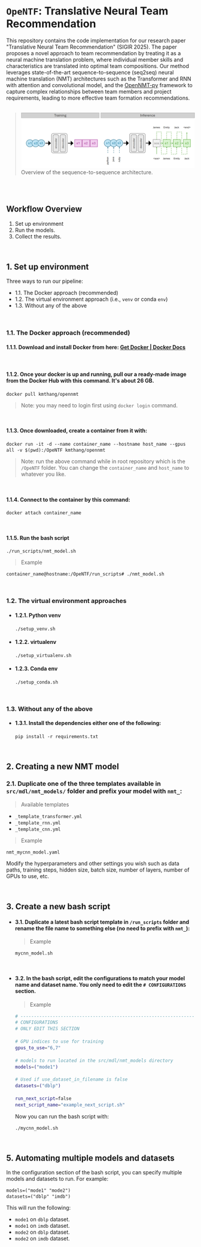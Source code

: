 # `OpeNTF`: Translative Neural Team Recommendation

This repository contains the code implementation for our research paper "Translative Neural Team Recommendation" (SIGIR 2025). The paper proposes a novel approach to team recommendation by treating it as a neural machine translation problem, where individual member skills and characteristics are translated into optimal team compositions. Our method leverages state-of-the-art sequence-to-sequence (seq2seq) neural machine translation (NMT) architectures such as the Transformer and RNN with attention and convolutional model, and the [OpenNMT-py](https://github.com/OpenNMT/OpenNMT-py) framework to capture complex relationships between team members and project requirements, leading to more effective team formation recommendations.
<br/>
<br/>
> ![Overview of the sequence-2-sequence architecture.](./newflow_v3.jpg)
> Overview of the sequence-to-sequence architecture.

<br/>
<br/>


## Workflow Overview 

1. Set up environment
2. Run the models.
3. Collect the results.

<br/>

## 1. Set up environment

Three ways to run our pipeline:

- 1.1. The Docker approach (recommended)
- 1.2. The virtual environment approach (i.e., `venv` or conda `env`)
- 1.3. Without any of the above

<br/>

### 1.1. The Docker approach (recommended)

#### 1.1.1. Download and install Docker from here: [Get Docker | Docker Docs](https://docs.docker.com/get-started/get-docker/)

<br />

#### 1.1.2. Once your docker is up and running, pull our a ready-made image from the Docker Hub with this command. It's about 26 GB.
```
docker pull kmthang/opennmt
```
> Note: you may need to login first using `docker login` command.

<br/>

#### 1.1.3. Once downloaded, create a container from it with:
```
docker run -it -d --name container_name --hostname host_name --gpus all -v $(pwd):/OpeNTF kmthang/opennmt
```
> Note: run the above command while in root repository which is the `/OpeNTF` folder. You can change the `container_name` and `host_name` to whatever you like.

<br/>

#### 1.1.4. Connect to the container by this command:
```
docker attach container_name
```

<br />

#### 1.1.5. Run the bash script
```
./run_scripts/nmt_model.sh
```
> Example
```
container_name@hostname:/OpeNTF/run_scripts# ./nmt_model.sh
```

<br/>


### 1.2. The virtual environment approaches

- #### 1.2.1. Python venv
    ```
    ./setup_venv.sh
    ```

- #### 1.2.2. virtualenv
    ```
    ./setup_virtualenv.sh
    ```

- #### 1.2.3. Conda env
    ```
    ./setup_conda.sh
    ```

<br />

### 1.3. Without any of the above

- #### 1.3.1. Install the dependencies either one of the following:
    ```
    pip install -r requirements.txt
    ```


<br />




## 2. Creating a new NMT model

### 2.1. Duplicate one of the three templates available in `src/mdl/nmt_models/` folder and prefix your model with `nmt_`:
  > Available templates
  - `_template_transformer.yml`
  - `_template_rnn.yml`
  - `_template_cnn.yml`
  

  > Example
  ```
  nmt_mycnn_model.yaml
  ```

Modify the hyperparameters and other settings you wish such as data paths, training steps, hidden size, batch size, number of layers, number of GPUs to use, etc.

<br />


## 3. Create a new bash script

- #### 3.1. Duplicate a latest bash script template in `/run_scripts` folder and rename the file name to something else (no need to prefix with `nmt_`):
  > Example
  ```
  mycnn_model.sh
  ```

<br/>


- #### 3.2. In the bash script, edit the configurations to match your model name and dataset name. You only need to edit the `# CONFIGURATIONS` section.

    > Example
    ```bash
    # ------------------------------------------------------------------------------
    # CONFIGURATIONS
    # ONLY EDIT THIS SECTION

    # GPU indices to use for training
    gpus_to_use="6,7"

    # models to run located in the src/mdl/nmt_models directory
    models=("mode1")

    # Used if use_dataset_in_filename is false
    datasets=("dblp")

    run_next_script=false
    next_script_name="example_next_script.sh"
    ```

    Now you can run the bash script with:
    ```
    ./mycnn_model.sh
    ```
    
<br />



## 5. Automating multiple models and datasets

In the configuration section of the bash script, you can specify multiple models and datasets to run. For example:
```
models=("mode1" "mode2")
datasets=("dblp" "imdb")
```

This will run the following:
- `mode1` on `dblp` dataset.
- `mode1` on `imdb` dataset.
- `mode2` on `dblp` dataset.
- `mode2` on `imdb` dataset.



